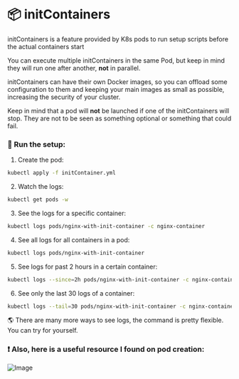 # 📦 initContainers

initContainers is a feature provided by K8s pods to run setup scripts before the actual containers start

You can execute multiple initContainers in the same Pod, but keep in mind they will run one after another, **not** in parallel.

initContainers can have their own Docker images, so you can offload some configuration to them and keeping your main images as small as possible, increasing the security of your cluster.

Keep in mind that a pod will **not** be launched if one of the initContainers will stop. They are not to be seen as something optional or something that could fail.

### 🚀 Run the setup:

1. Create the pod:
```bash
kubectl apply -f initContainer.yml
```

2. Watch the logs:
```bash
kubectl get pods -w
```

3. See the logs for a specific container:
```bash
kubectl logs pods/nginx-with-init-container -c nginx-container
```

4. See all logs for all containers in a pod:
```bash
kubectl logs pods/nginx-with-init-container
```

5. See logs for past 2 hours in a certain container:
```bash
kubectl logs --since=2h pods/nginx-with-init-container -c nginx-container
```

6. See only the last 30 logs of a container:
```bash
kubectl logs --tail=30 pods/nginx-with-init-container -c nginx-container
```

🌎 There are many more ways to see logs, the command is pretty flexible. You can try for yourself.

### ❗️ Also, here is a useful resource I found on pod creation:
![Image](https://github.com/user-attachments/assets/4dbf61c4-892e-4187-8d44-208a0e216510)
